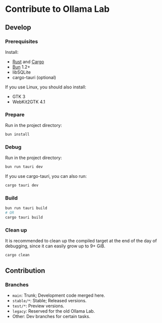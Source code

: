 # Contribute to Ollama Lab

## Develop

### Prerequisites

Install:

- [Rust](https://rust-lang.org) and [Cargo](https://crates.io/)
- [Bun](https://bun.sh) 1.2+
- libSQLite
- cargo-tauri (optional)

If you use Linux, you should also install:

- GTK 3
- WebKit2GTK 4.1

### Prepare

Run in the project directory:

```bash
bun install
```

### Debug

Run in the project directory:

```bash
bun run tauri dev
```

If you use cargo-tauri, you can also run:

```bash
cargo tauri dev
```

### Build

```bash
bun run tauri build
# OR
cargo tauri build
```

### Clean up

It is recommended to clean up the compiled target at the end of the day of debugging, since it can easily grow up to 9+ GiB.

```bash
cargo clean
```

## Contribution

### Branches

- `main`: Trunk; Development code merged here.
- `stable/*`: Stable; Released versions.
- `test/*`: Preview versions.
- `legacy`: Reserved for the old Ollama Lab.
- Other: Dev branches for certain tasks.
